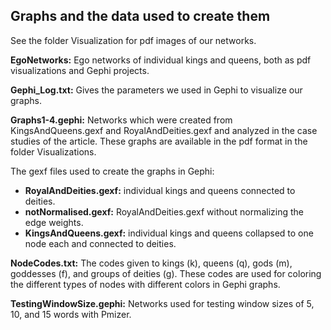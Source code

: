 ## Graphs and the data used to create them

See the folder Visualization for pdf images of our networks.

<b>EgoNetworks:</b> Ego networks of individual kings and queens, both as pdf visualizations and Gephi projects.

<b>Gephi_Log.txt:</b> Gives the parameters we used in Gephi to visualize our graphs.

<b>Graphs1-4.gephi:</b> Networks which were created from KingsAndQueens.gexf and RoyalAndDeities.gexf and analyzed in the case studies of the article. These graphs are available in the pdf format in the folder Visualizations.

The gexf files used to create the graphs in Gephi:
- <b>RoyalAndDeities.gexf:</b> individual kings and queens connected to deities.
- <b>notNormalised.gexf:</b> RoyalAndDeities.gexf without normalizing the edge weights.
- <b>KingsAndQueens.gexf:</b> individual kings and queens collapsed to one node each and connected to deities.

<b>NodeCodes.txt:</b> The codes given to kings (k), queens (q), gods (m), goddesses (f), and groups of deities (g). These codes are used for coloring the different types of nodes with different colors in Gephi graphs.

<b>TestingWindowSize.gephi:</b> Networks used for testing window sizes of 5, 10, and 15 words with Pmizer.

